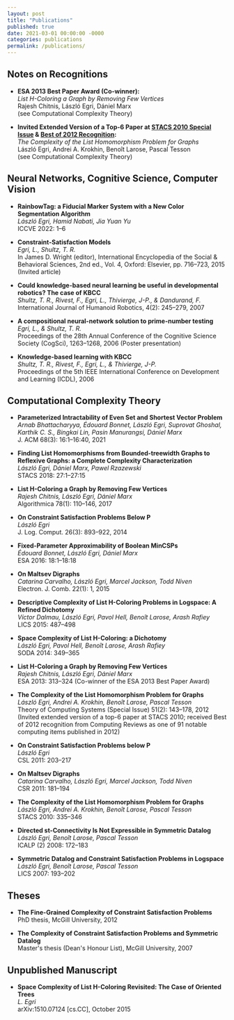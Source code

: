 ```yaml
---
layout: post
title: "Publications"
published: true
date: 2021-03-01 00:00:00 -0000
categories: publications
permalink: /publications/
---
```


## Notes on Recognitions

- **ESA 2013 Best Paper Award (Co-winner):**  
  *List H-Coloring a Graph by Removing Few Vertices*  
  Rajesh Chitnis, László Egri, Dániel Marx  
  (see Computational Complexity Theory)

- **Invited Extended Version of a Top-6 Paper at [STACS 2010 Special Issue](https://link.springer.com/article/10.1007/s00224-012-9401-8) & [Best of 2012 Recognition](http://www.computingreviews.com/recommend/bestof/notableitems_2012.cfm):**  
  *The Complexity of the List Homomorphism Problem for Graphs*  
  László Egri, Andrei A. Krokhin, Benoît Larose, Pascal Tesson  
  (see Computational Complexity Theory)

## Neural Networks, Cognitive Science, Computer Vision

- **RainbowTag: a Fiducial Marker System with a New Color Segmentation Algorithm**  
  *László Egri, Hamid Nabati, Jia Yuan Yu*  
  ICCVE 2022: 1–6

- **Constraint-Satisfaction Models**  
  *Egri, L., Shultz, T. R.*  
  In James D. Wright (editor), International Encyclopedia of the Social & Behavioral Sciences, 2nd ed., Vol. 4, Oxford: Elsevier, pp. 716–723, 2015 (Invited article)

- **Could knowledge-based neural learning be useful in developmental robotics? The case of KBCC**  
  *Shultz, T. R., Rivest, F., Egri, L., Thivierge, J-P., & Dandurand, F.*  
  International Journal of Humanoid Robotics, 4(2): 245–279, 2007

- **A compositional neural-network solution to prime-number testing**  
  *Egri, L., & Shultz, T. R.*  
  Proceedings of the 28th Annual Conference of the Cognitive Science Society (CogSci), 1263–1268, 2006 (Poster presentation)

- **Knowledge-based learning with KBCC**  
  *Shultz, T. R., Rivest, F., Egri, L., & Thivierge, J-P.*  
  Proceedings of the 5th IEEE International Conference on Development and Learning (ICDL), 2006

## Computational Complexity Theory

- **Parameterized Intractability of Even Set and Shortest Vector Problem**  
  *Arnab Bhattacharyya, Édouard Bonnet, László Egri, Suprovat Ghoshal, Karthik C. S., Bingkai Lin, Pasin Manurangsi, Dániel Marx*  
  J. ACM 68(3): 16:1–16:40, 2021

- **Finding List Homomorphisms from Bounded-treewidth Graphs to Reflexive Graphs: a Complete Complexity Characterization**  
  *László Egri, Dániel Marx, Pawel Rzazewski*  
  STACS 2018: 27:1–27:15

- **List H-Coloring a Graph by Removing Few Vertices**  
  *Rajesh Chitnis, László Egri, Dániel Marx*  
  Algorithmica 78(1): 110–146, 2017

- **On Constraint Satisfaction Problems Below P**  
  *László Egri*  
  J. Log. Comput. 26(3): 893–922, 2014

- **Fixed-Parameter Approximability of Boolean MinCSPs**  
  *Édouard Bonnet, László Egri, Dániel Marx*  
  ESA 2016: 18:1–18:18

- **On Maltsev Digraphs**  
  *Catarina Carvalho, László Egri, Marcel Jackson, Todd Niven*  
  Electron. J. Comb. 22(1): 1, 2015

- **Descriptive Complexity of List H-Coloring Problems in Logspace: A Refined Dichotomy**  
  *Víctor Dalmau, László Egri, Pavol Hell, Benoît Larose, Arash Rafiey*  
  LICS 2015: 487–498

- **Space Complexity of List H-Coloring: a Dichotomy**  
  *László Egri, Pavol Hell, Benoît Larose, Arash Rafiey*  
  SODA 2014: 349–365

- **List H-Coloring a Graph by Removing Few Vertices**  
  *Rajesh Chitnis, László Egri, Dániel Marx*  
  ESA 2013: 313–324 (Co-winner of the ESA 2013 Best Paper Award)

- **The Complexity of the List Homomorphism Problem for Graphs**  
  *László Egri, Andrei A. Krokhin, Benoît Larose, Pascal Tesson*  
  Theory of Computing Systems (Special Issue) 51(2): 143–178, 2012  
  (Invited extended version of a top-6 paper at STACS 2010; received Best of 2012 recognition from Computing Reviews as one of 91 notable computing items published in 2012)

- **On Constraint Satisfaction Problems below P**  
  *László Egri*  
  CSL 2011: 203–217

- **On Maltsev Digraphs**  
  *Catarina Carvalho, László Egri, Marcel Jackson, Todd Niven*  
  CSR 2011: 181–194

- **The Complexity of the List Homomorphism Problem for Graphs**  
  *László Egri, Andrei A. Krokhin, Benoît Larose, Pascal Tesson*  
  STACS 2010: 335–346

- **Directed st-Connectivity Is Not Expressible in Symmetric Datalog**  
  *László Egri, Benoît Larose, Pascal Tesson*  
  ICALP (2) 2008: 172–183

- **Symmetric Datalog and Constraint Satisfaction Problems in Logspace**  
  *László Egri, Benoît Larose, Pascal Tesson*  
  LICS 2007: 193–202

## Theses

- **The Fine-Grained Complexity of Constraint Satisfaction Problems**  
  PhD thesis, McGill University, 2012

- **The Complexity of Constraint Satisfaction Problems and Symmetric Datalog**  
  Master's thesis (Dean's Honour List), McGill University, 2007

## Unpublished Manuscript

- **Space Complexity of List H-Coloring Revisited: The Case of Oriented Trees**  
  *L. Egri*  
  arXiv:1510.07124 [cs.CC], October 2015
